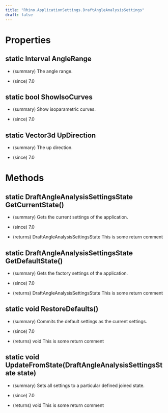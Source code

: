```yaml
---
title: "Rhino.ApplicationSettings.DraftAngleAnalysisSettings"
draft: false
---
```


# Properties
## static Interval AngleRange
- (summary) 
     The angle range.
     
- (since) 7.0
## static bool ShowIsoCurves
- (summary) 
     Show isoparametric curves.
     
- (since) 7.0
## static Vector3d UpDirection
- (summary) 
     The up direction.
     
- (since) 7.0
# Methods
## static DraftAngleAnalysisSettingsState GetCurrentState()
- (summary) 
     Gets the current settings of the application.
     
- (since) 7.0
- (returns) DraftAngleAnalysisSettingsState This is some return comment
## static DraftAngleAnalysisSettingsState GetDefaultState()
- (summary) 
     Gets the factory settings of the application.
     
- (since) 7.0
- (returns) DraftAngleAnalysisSettingsState This is some return comment
## static void RestoreDefaults()
- (summary) 
     Commits the default settings as the current settings.
     
- (since) 7.0
- (returns) void This is some return comment
## static void UpdateFromState(DraftAngleAnalysisSettingsState state)
- (summary) 
     Sets all settings to a particular defined joined state.
     
- (since) 7.0
- (returns) void This is some return comment
